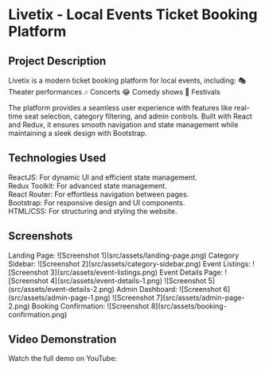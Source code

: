 <h1>Livetix - Local Events Ticket Booking Platform</h1>
<h2>Project Description</h2>
Livetix is a modern ticket booking platform for local events, including:
🎭 Theater performances
🎶 Concerts
😂 Comedy shows
🌟 Festivals

The platform provides a seamless user experience with features like real-time seat selection, category filtering, and admin controls. Built with React and Redux, it ensures smooth navigation and state management while maintaining a sleek design with Bootstrap.

<h2>Technologies Used</h2>
ReactJS: For dynamic UI and efficient state management.<br>
Redux Toolkit: For advanced state management.<br>
React Router: For effortless navigation between pages.<br>
Bootstrap: For responsive design and UI components.<br>
HTML/CSS: For structuring and styling the website.<br>
<h2>Screenshots</h2>
Landing Page:
![Screenshot 1](src/assets/landing-page.png)
Category Sidebar:
![Screenshot 2](src/assets/category-sidebar.png)
Event Listings:
![Screenshot 3](src/assets/event-listings.png)
Event Details Page:
![Screenshot 4](src/assets/event-details-1.png)
![Screenshot 5](src/assets/event-details-2.png)
Admin Dashboard:
![Screenshot 6](src/assets/admin-page-1.png)
![Screenshot 7](src/assets/admin-page-2.png)
Booking Confirmation:
![Screenshot 8](src/assets/booking-confirmation.png)
<h2>Video Demonstration</h2>
Watch the full demo on YouTube: 
